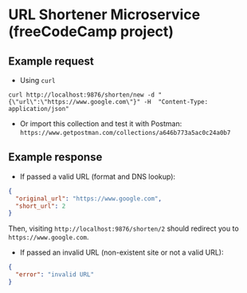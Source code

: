 # URL Shortener Microservice (freeCodeCamp project)

## Example request

- Using `curl`

```console
curl http://localhost:9876/shorten/new -d "{\"url\":\"https://www.google.com\"}" -H  "Content-Type: application/json"
```

- Or import this collection and test it with Postman: `https://www.getpostman.com/collections/a646b773a5ac0c24a0b7`

## Example response

- If passed a valid URL (format and DNS lookup):

```json
{
  "original_url": "https://www.google.com",
  "short_url": 2
}
```

Then, visiting `http://localhost:9876/shorten/2` should redirect you to `https://www.google.com`.

- If passed an invalid URL (non-existent site or not a valid URL):

```json
{
  "error": "invalid URL"
}
```
